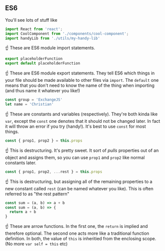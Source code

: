 ## ES6

You'll see lots of stuff like

```javascript
import React from 'react';
import CoolComponent from './components/cool-component';
import handyLib from './utils/my-handy-lib'
```

☝ These are ES6 module import statements.

```javascript
export placeholderFunction
export default placeholderFunction
```

☝ These are ES6 module export statements. They tell ES6 which things in your file
should be made available to other files via `import`. The `default` one means that
you don't need to know the name of the thing when importing (and thus name it whatever
you like!)

```javascript
const group = 'ExchangeJS'
let name = 'Christian'
```

☝ These are constants and variables (respectively). They're both kinda like `var`, except
the `const` one denotes that it should not be changed later. In fact it will throw an
error if you try (handy!). It's best to use `const` for most things.

```javascript
const { prop1, prop2 } = this.props
```

☝ This is destructuring. It's pretty sweet. It sort of _pulls_ properties out of an object
and assigns them, so you can use `prop1` and `prop2` like normal constants later.

```javascript
const { prop1, prop2, ...rest } = this.props
```

☝ This is destructuring, but assigning all of the remaining properties to a new constant
called `rest` (can be named whatever you like). This is often referred to as "the rest
pattern"

```javascript
const sum = (a, b) => a + b
const sum = (a, b) => {
  return a + b
}
```

☝ These are arrow functions. In the first one, the `return` is implied and therefore
optional. The second one acts more like a traditional function definition. In both, the
value of `this` is inheritied from the enclosing scope. (No more `var self = this` etc)
